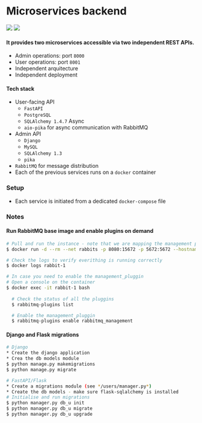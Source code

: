 # Microservices backend
<p align="left">
     <img src="https://img.shields.io/github/license/rafapi/backend-microservices">
     <img src="https://img.shields.io/github/last-commit/rafapi/backend-microservices">
</p>

#### It provides two microservices accessible via two independent REST APIs.
* Admin operations: port `8000`
* User operations: port `8001`
* Independent arquitecture
* Independent deployment

#### Tech stack
*  User-facing API
   * `FastAPI`
   * `PostgreSQL`
   * `SQLAlchemy 1.4.7` Async
   * `aio-pika` for async communication with RabbitMQ
*  Admin API
    * `Django`
    * `MySQL`
    * `SQLAlchemy 1.3`
    * `pika`
* `RabbitMQ` for message distribution
* Each of the previous services runs on a `docker` container

### Setup
* Each service is initiated from a dedicated `docker-compose` file

### Notes
#### Run RabbitMQ base image and enable plugins on demand
```bash
# Pull and run the instance - note that we are mapping the management port (8080) so that the web interface is available right away
$ docker run -d --rm --net rabbits -p 8080:15672 -p 5672:5672 --hostname rabbit-1 --name rabbit-1 rabbitmq:3.8
```  
```bash
# Check the logs to verify everithing is running correctly
$ docker logs rabbit-1
```
```bash
# In case you need to enable the management_pluggin
# Open a console on the container
$ docker exec -it rabbit-1 bash
  
  # Check the status of all the pluggins
  $ rabbitmq-plugins list

  # Enable the management_pluggin
  $ rabbitmq-plugins enable rabbitmq_management
```
#### Django and Flask migrations
```bash
# Django
* Create the django application 
* Crea the db models module
$ python manage.py makemigrations
$ python manage.py migrate
```
```bash
# FastAPI/Flask
* Create a migrations module (see */users/manager.py*)
* Create the db models - make sure flask-sqlalchemy is installed
# Initialise and run migrations
$ python manager.py db_u init
$ python manager.py db_u migrate
$ python manager.py db_u upgrade
```
